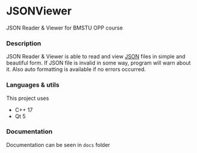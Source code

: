 # JSONViewer
JSON Reader & Viewer for BMSTU OPP course

### Description
JSON Reader & Viewer is able to read and view [JSON](https://www.json.org/json-en.html) files in simple and beautiful form. If JSON file is invalid in some way, program will warn about it. Also auto formatting is available if no errors occurred.

### Languages & utils
This project uses
- C++ 17
- Qt 5

### Documentation
Documentation can be seen in `docs` folder
